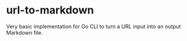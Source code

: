 # url-to-markdown
Very basic implementation for Go CLI to turn a URL input into an output Markdown file.
